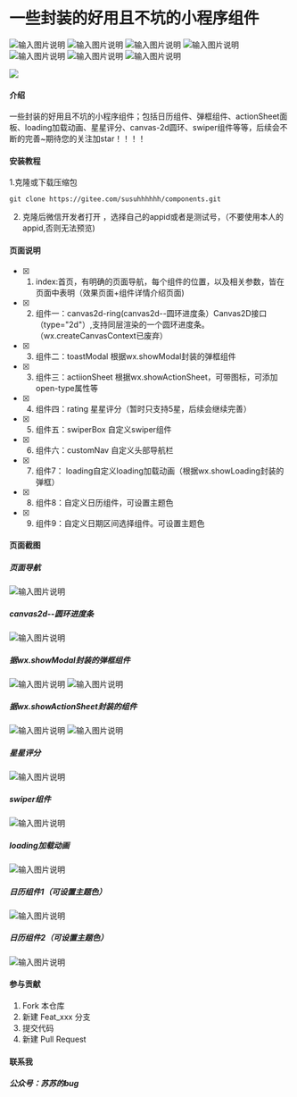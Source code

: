 # 一些封装的好用且不坑的小程序组件
![输入图片说明](https://img.shields.io/badge/%E8%87%AA%E5%AE%9A%E4%B9%89tabbar----yellowgreen)
![输入图片说明](https://img.shields.io/badge/UI%E7%BB%84%E4%BB%B6----yellowgreen)
![输入图片说明](https://img.shields.io/badge/%20%20%E5%8E%9F%E7%94%9F----blue)
![输入图片说明](https://img.shields.io/badge/vant----green)
![输入图片说明](https://img.shields.io/badge/%E7%BB%84%E4%BB%B6%E5%8C%96----red)
![输入图片说明](https://img.shields.io/badge/%E6%8A%BD%E5%A5%96%E7%BB%84%E4%BB%B6----orange)
![输入图片说明](https://img.shields.io/badge/%E6%97%A5%E5%8E%86%E7%BB%84%E4%BB%B6----orange)

![](https://s3.bmp.ovh/imgs/2022/07/27/60d3ff9dc964b141.png)

#### 介绍
一些封装的好用且不坑的小程序组件；包括日历组件、弹框组件、actionSheet面板、loading加载动画、星星评分、canvas-2d圆环、swiper组件等等，后续会不断的完善~期待您的关注加star！！！！
#### 安装教程
1.克隆或下载压缩包

```
git clone https://gitee.com/susuhhhhhh/components.git
```

2.  克隆后微信开发者打开 ，选择自己的appid或者是测试号，（不要使用本人的appid,否则无法预览)

#### 页面说明

- [x] 1.  index:首页，有明确的页面导航，每个组件的位置，以及相关参数，皆在页面中表明（效果页面+组件详情介绍页面)
- [x] 2.  组件一：canvas2d-ring(canvas2d--圆环进度条）Canvas2D接口（type="2d"）,支持同层渲染的一个圆环进度条。（wx.createCanvasContext已废弃）
- [x] 3.  组件二：toastModal 根据wx.showModal封装的弹框组件
- [x] 3.  组件三：actiionSheet 根据wx.showActionSheet，可带图标，可添加open-type属性等
- [x] 4.  组件四：rating 星星评分（暂时只支持5星，后续会继续完善）
- [x] 5.  组件五：swiperBox 自定义swiper组件
- [x] 6.  组件六：customNav 自定义头部导航栏
- [x] 7.  组件7： loading自定义loading加载动画（根据wx.showLoading封装的弹框）
- [x] 8.  组件8：自定义日历组件，可设置主题色
- [x] 9.  组件9：自定义日期区间选择组件。可设置主题色

#### 页面截图
##### 页面导航
![输入图片说明](https://images.gitee.com/uploads/images/2021/0818/142518_50f3af98_8576727.png "屏幕截图.png")
##### canvas2d--圆环进度条
![输入图片说明](https://images.gitee.com/uploads/images/2021/0818/142602_d2417873_8576727.png "屏幕截图.png")
##### 据wx.showModal封装的弹框组件
![输入图片说明](https://images.gitee.com/uploads/images/2021/0821/000421_b5321f2e_8576727.png "屏幕截图.png")
![输入图片说明](https://images.gitee.com/uploads/images/2021/0821/000721_3cc974e8_8576727.png "屏幕截图.png")
##### 据wx.showActionSheet封装的组件
![输入图片说明](https://images.gitee.com/uploads/images/2021/0822/032114_e0e9f78c_8576727.png "屏幕截图.png")
![输入图片说明](https://images.gitee.com/uploads/images/2021/0822/032158_a137dde7_8576727.png "屏幕截图.png")
##### 星星评分
![输入图片说明](https://images.gitee.com/uploads/images/2021/0824/005849_e8665e6d_8576727.png "屏幕截图.png")
##### swiper组件
![输入图片说明](https://images.gitee.com/uploads/images/2021/0825/002257_f792ac4b_8576727.png "屏幕截图.png")
##### loading加载动画
![输入图片说明](https://images.gitee.com/uploads/images/2021/0831/101946_1e14190f_8576727.png "屏幕截图.png")
##### 日历组件1（可设置主题色）
![输入图片说明](https://images.gitee.com/uploads/images/2021/1117/002712_49884331_8576727.png "屏幕截图.png")
##### 日历组件2（可设置主题色）
![输入图片说明](https://images.gitee.com/uploads/images/2021/1122/135159_365cf763_8576727.png "屏幕截图.png")
#### 参与贡献

1.  Fork 本仓库
2.  新建 Feat_xxx 分支
3.  提交代码
4.  新建 Pull Request


#### 联系我
##### 公众号：苏苏的bug
